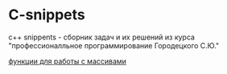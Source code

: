 
# C-snippets
c++ snippents - сборник задач и их решений из курса "профессионалльное программирование Городецкого С.Ю." 

[функции для работы с массивами](arrays)
